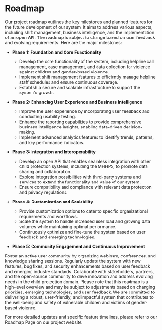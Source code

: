 # Roadmap
Our project roadmap outlines the key milestones and planned features for the future development of our system. It aims to address various aspects, including shift management, business intelligence, and the implementation of an open API. The roadmap is subject to change based on user feedback and evolving requirements. Here are the major milestones:

- **Phase 1: Foundation and Core Functionality**

    - Develop the core functionality of the system, including helpline call management, case management, and data collection for violence against children and gender-based violence.
    - Implement shift management features to efficiently manage helpline staff schedules and ensure continuous coverage.
    - Establish a secure and scalable infrastructure to support the system's growth.

- **Phase 2: Enhancing User Experience and Business Intelligence**

    - Improve the user experience by incorporating user feedback and conducting usability testing.
    - Enhance the reporting capabilities to provide comprehensive business intelligence insights, enabling data-driven decision-making.
    - Implement advanced analytics features to identify trends, patterns, and key performance indicators.

- **Phase 3: Integration and Interoperability**

    - Develop an open API that enables seamless integration with other child protection systems, including the MHHPS, to promote data sharing and collaboration.
    - Explore integration possibilities with third-party systems and services to extend the functionality and value of our system.
    - Ensure compatibility and compliance with relevant data protection and privacy regulations.

- **Phase 4: Customization and Scalability**

    - Provide customization options to cater to specific organizational requirements and workflows.
    - Scale the system to handle increased user load and growing data volumes while maintaining optimal performance.
    - Continuously optimize and fine-tune the system based on user feedback and emerging technologies.
    
- **Phase 5: Community Engagement and Continuous Improvement**

Foster an active user community by organizing webinars, conferences, and knowledge sharing sessions.
Regularly update the system with new features, bug fixes, and security enhancements based on user feedback and emerging industry standards.
Collaborate with stakeholders, partners, and the open-source community to drive innovation and address evolving needs in the child protection domain.
Please note that this roadmap is a high-level overview and may be subject to adjustments based on changing priorities, emerging technologies, and user feedback. We are committed to delivering a robust, user-friendly, and impactful system that contributes to the well-being and safety of vulnerable children and victims of gender-based violence.

For more detailed updates and specific feature timelines, please refer to our Roadmap Page on our project website.